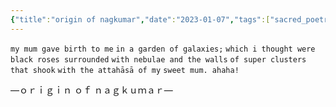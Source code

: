```yaml
---
{"title":"origin of nagkumar","date":"2023-01-07","tags":["sacred_poetry","origin_of_nagkumar","kali"],"publish":true,"permalink":"/sacred poetry/origin-of-nagkumar/","path":" sacred poetry/origin of nagkumar.md","PassFrontmatter":true,"created":"2025-04-09T14:42:44.996+05:30","updated":"2025-04-09T15:09:02.130+05:30"}
---
```


<span class="center-text">`my mum gave birth to me`</span>
<span class="center-text">`in a garden of galaxies;`</span>
<span class="center-text">`which i thought were`</span>
<span class="center-text">`black roses surrounded`</span>
<span class="center-text">`with nebulae and the walls`</span>
<span class="center-text">`of super clusters that shook`</span>
<span class="center-text">`with the attahāsā of my`</span>
<span class="center-text">`sweet mum. ahaha!`</span>

<span class="center-text">—ｏｒｉｇｉｎ ｏｆ ｎａｇｋｕｍａｒ—</span>
